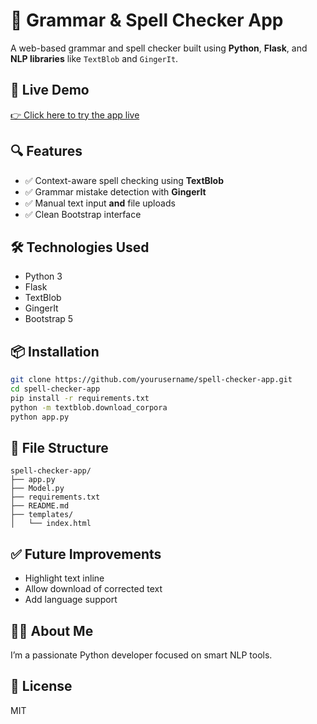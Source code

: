 # 📝 Grammar & Spell Checker App

A web-based grammar and spell checker built using **Python**, **Flask**, and **NLP libraries** like `TextBlob` and `GingerIt`.

## 🚀 Live Demo
[👉 Click here to try the app live](https://replit.com/@yourusername/spell-checker-app)

## 🔍 Features
- ✅ Context-aware spell checking using **TextBlob**
- ✅ Grammar mistake detection with **GingerIt**
- ✅ Manual text input **and** file uploads
- ✅ Clean Bootstrap interface

## 🛠 Technologies Used
- Python 3
- Flask
- TextBlob
- GingerIt
- Bootstrap 5

## 📦 Installation
```bash
git clone https://github.com/yourusername/spell-checker-app.git
cd spell-checker-app
pip install -r requirements.txt
python -m textblob.download_corpora
python app.py
```

## 📁 File Structure
```
spell-checker-app/
├── app.py
├── Model.py
├── requirements.txt
├── README.md
├── templates/
│   └── index.html
```

## ✅ Future Improvements
- Highlight text inline
- Allow download of corrected text
- Add language support

## 🙋‍♂️ About Me
I’m a passionate Python developer focused on smart NLP tools.

## 📜 License
MIT
